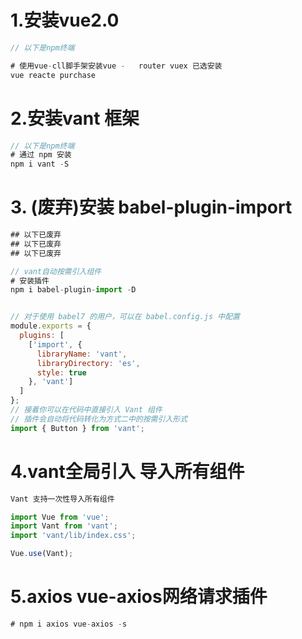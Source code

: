 # 1.安装vue2.0

```js
// 以下是npm终端

# 使用vue-cll脚手架安装vue -   router vuex 已选安装
vue reacte purchase
```

# 2.安装vant 框架

```js
// 以下是npm终端
# 通过 npm 安装
npm i vant -S
```

# 3. (废弃)安装   babel-plugin-import

```js
## 以下已废弃
## 以下已废弃
## 以下已废弃

// vant自动按需引入组件
# 安装插件
npm i babel-plugin-import -D


// 对于使用 babel7 的用户，可以在 babel.config.js 中配置
module.exports = {
  plugins: [
    ['import', {
      libraryName: 'vant',
      libraryDirectory: 'es',
      style: true
    }, 'vant']
  ]
};
// 接着你可以在代码中直接引入 Vant 组件
// 插件会自动将代码转化为方式二中的按需引入形式
import { Button } from 'vant';
```

# 4.vant全局引入 导入所有组件

```js
Vant 支持一次性导入所有组件

import Vue from 'vue';
import Vant from 'vant';
import 'vant/lib/index.css';

Vue.use(Vant);
```

# 5.axios   vue-axios网络请求插件

```js
# npm i axios vue-axios -s

```

